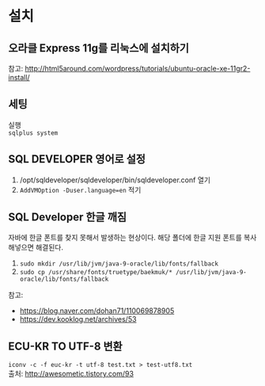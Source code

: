 # 설치

## 오라클 Express 11g를 리눅스에 설치하기
참고: http://html5around.com/wordpress/tutorials/ubuntu-oracle-xe-11gr2-install/

## 세팅
실행  
`sqlplus system`  

## SQL DEVELOPER 영어로 설정
1. /opt/sqldeveloper/sqldeveloper/bin/sqldeveloper.conf 열기
2. `AddVMOption -Duser.language=en` 적기

## SQL Developer 한글 깨짐
자바에 한글 폰트를 찾지 못해서 발생하는 현상이다. 해당 폴더에 한글 지원 폰트를 복사해넣으면 해결된다.
1. `sudo mkdir /usr/lib/jvm/java-9-oracle/lib/fonts/fallback`
2. `sudo cp /usr/share/fonts/truetype/baekmuk/* /usr/lib/jvm/java-9-oracle/lib/fonts/fallback`

참고:
- https://blog.naver.com/dohan71/110069878905
- https://dev.kooklog.net/archives/53

## ECU-KR TO UTF-8 변환
`iconv -c -f euc-kr -t utf-8 test.txt > test-utf8.txt`  
출처: http://awesometic.tistory.com/93
